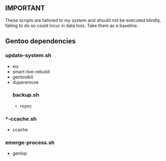 ## IMPORTANT
These scripts are tailored to my system and should not be executed blindly, failing to do so could incur in data loss.
Take them as a baseline.

## Gentoo dependencies
### update-system.sh
- eix
- smart-live-rebuild
- gentoolkit
- duperemove
  ### backup.sh
  - rsync
### *-ccache.sh
- ccache
### emerge-process.sh
- genlop
